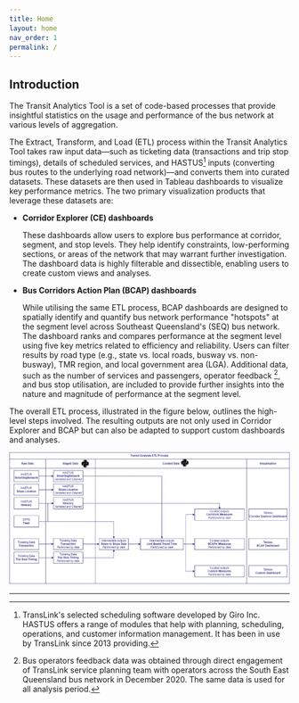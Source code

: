 ```yaml
---
title: Home
layout: home
nav_order: 1
permalink: /
---
```


## Introduction

The Transit Analytics Tool is a set of code-based processes that provide insightful statistics on the usage and performance of the bus network at various levels of aggregation.

The Extract, Transform, and Load (ETL) process within the Transit Analytics Tool takes raw input data—such as ticketing data (transactions and trip stop timings), details of scheduled services, and HASTUS[^1] inputs (converting bus routes to the underlying road network)—and converts them into curated datasets. These datasets are then used in Tableau dashboards to visualize key performance metrics. The two primary visualization products that leverage these datasets are:

- **Corridor Explorer (CE) dashboards** 

  These dashboards allow users to explore bus performance at corridor, segment, and stop levels. They help identify constraints, low-performing sections, or areas of the network that may warrant further investigation. The dashboard data is highly filterable and dissectible, enabling users to create custom views and analyses.
- **Bus Corridors Action Plan (BCAP) dashboards** 

  While utilising the same ETL process, BCAP dashboards are designed to spatially identify and quantify bus network performance "hotspots" at the segment level across Southeast Queensland's (SEQ) bus network. The dashboard ranks and compares performance at the segment level using five key metrics related to efficiency and reliability. Users can filter results by road type (e.g., state vs. local roads, busway vs. non-busway), TMR region, and local government area (LGA). Additional data, such as the number of services and passengers, operator feedback [^2], and bus stop utilisation, are included to provide further insights into the nature and magnitude of performance at the segment level.

The overall ETL process, illustrated in the figure below, outlines the high-level steps involved. The resulting outputs are not only used in Corridor Explorer and BCAP but can also be adapted to support custom dashboards and analyses.



![Alt text](./assets/images/img.png)

----
[^1]: TransLink's selected scheduling software developed by Giro Inc. HASTUS offers a range of modules that help with planning, scheduling, operations, and customer information management. It has been in use by TransLink since 2013 providing.  
[^2]: Bus operators feedback data was obtained through direct engagement of TransLink service planning team with operators across the South East Queensland bus network in December 2020. The same data is used for all analysis period.

